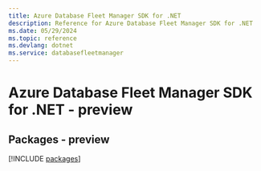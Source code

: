```yaml
---
title: Azure Database Fleet Manager SDK for .NET
description: Reference for Azure Database Fleet Manager SDK for .NET
ms.date: 05/29/2024
ms.topic: reference
ms.devlang: dotnet
ms.service: databasefleetmanager
---
```

# Azure Database Fleet Manager SDK for .NET - preview
## Packages - preview
[!INCLUDE [packages](database-fleet-manager-index.md)]